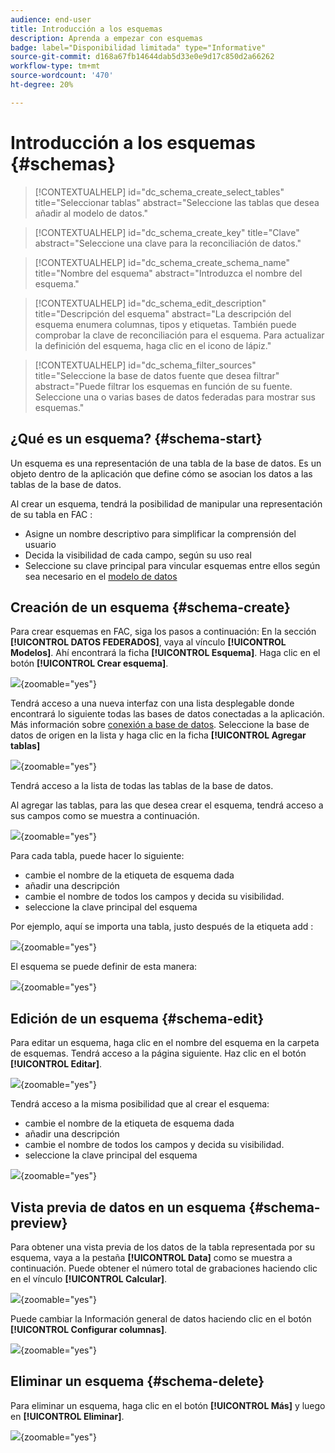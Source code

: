 ```yaml
---
audience: end-user
title: Introducción a los esquemas
description: Aprenda a empezar con esquemas
badge: label="Disponibilidad limitada" type="Informative"
source-git-commit: d168a67fb14644dab5d33e0e9d17c850d2a66262
workflow-type: tm+mt
source-wordcount: '470'
ht-degree: 20%

---
```


# Introducción a los esquemas {#schemas}


>[!CONTEXTUALHELP]
>id="dc_schema_create_select_tables"
>title="Seleccionar tablas"
>abstract="Seleccione las tablas que desea añadir al modelo de datos."

>[!CONTEXTUALHELP]
>id="dc_schema_create_key"
>title="Clave"
>abstract="Seleccione una clave para la reconciliación de datos."

>[!CONTEXTUALHELP]
>id="dc_schema_create_schema_name"
>title="Nombre del esquema"
>abstract="Introduzca el nombre del esquema."


>[!CONTEXTUALHELP]
>id="dc_schema_edit_description"
>title="Descripción del esquema"
>abstract="La descripción del esquema enumera columnas, tipos y etiquetas. También puede comprobar la clave de reconciliación para el esquema. Para actualizar la definición del esquema, haga clic en el icono de lápiz."

>[!CONTEXTUALHELP]
>id="dc_schema_filter_sources"
>title="Seleccione la base de datos fuente que desea filtrar"
>abstract="Puede filtrar los esquemas en función de su fuente. Seleccione una o varias bases de datos federadas para mostrar sus esquemas."


## ¿Qué es un esquema? {#schema-start}

Un esquema es una representación de una tabla de la base de datos. Es un objeto dentro de la aplicación que define cómo se asocian los datos a las tablas de la base de datos.

Al crear un esquema, tendrá la posibilidad de manipular una representación de su tabla en FAC :

- Asigne un nombre descriptivo para simplificar la comprensión del usuario
- Decida la visibilidad de cada campo, según su uso real
- Seleccione su clave principal para vincular esquemas entre ellos según sea necesario en el [modelo de datos](../data-management/gs-models.md#data-model-start)

## Creación de un esquema {#schema-create}

Para crear esquemas en FAC, siga los pasos a continuación:
En la sección **[!UICONTROL DATOS FEDERADOS]**, vaya al vínculo **[!UICONTROL Modelos]**. Ahí encontrará la ficha **[!UICONTROL Esquema]**.
Haga clic en el botón **[!UICONTROL Crear esquema]**.

![](assets/schema_create.png){zoomable="yes"}

Tendrá acceso a una nueva interfaz con una lista desplegable donde encontrará lo siguiente
todas las bases de datos conectadas a la aplicación. Más información sobre [conexión a base de datos](../connections/connections.md#connections-fdb).
Seleccione la base de datos de origen en la lista y haga clic en la ficha **[!UICONTROL Agregar tablas]**

![](assets/schema_tables.png){zoomable="yes"}

Tendrá acceso a la lista de todas las tablas de la base de datos.

Al agregar las tablas, para las que desea crear el esquema, tendrá acceso a sus campos como se muestra a continuación.

![](assets/schema_fields.png){zoomable="yes"}

Para cada tabla, puede hacer lo siguiente:

- cambie el nombre de la etiqueta de esquema dada
- añadir una descripción
- cambie el nombre de todos los campos y decida su visibilidad.
- seleccione la clave principal del esquema

Por ejemplo, aquí se importa una tabla, justo después de la etiqueta add :

![](assets/schema_lumaorder.png){zoomable="yes"}

El esquema se puede definir de esta manera:

![](assets/schema_lumaorders.png){zoomable="yes"}

## Edición de un esquema {#schema-edit}

Para editar un esquema, haga clic en el nombre del esquema en la carpeta de esquemas. Tendrá acceso a la página siguiente.
Haz clic en el botón **[!UICONTROL Editar]**.

![](assets/schema_edit.png){zoomable="yes"}

Tendrá acceso a la misma posibilidad que al crear el esquema:

- cambie el nombre de la etiqueta de esquema dada
- añadir una descripción
- cambie el nombre de todos los campos y decida su visibilidad.
- seleccione la clave principal del esquema

![](assets/schema_edit_orders.png){zoomable="yes"}

## Vista previa de datos en un esquema {#schema-preview}

Para obtener una vista previa de los datos de la tabla representada por su esquema, vaya a la pestaña **[!UICONTROL Data]** como se muestra a continuación.
Puede obtener el número total de grabaciones haciendo clic en el vínculo **[!UICONTROL Calcular]**.

![](assets/schema_data.png){zoomable="yes"}

Puede cambiar la Información general de datos haciendo clic en el botón **[!UICONTROL Configurar columnas]**.

![](assets/schema_columns.png){zoomable="yes"}

## Eliminar un esquema {#schema-delete}

Para eliminar un esquema, haga clic en el botón **[!UICONTROL Más]** y luego en **[!UICONTROL Eliminar]**.

![](assets/schema_delete.png){zoomable="yes"}
